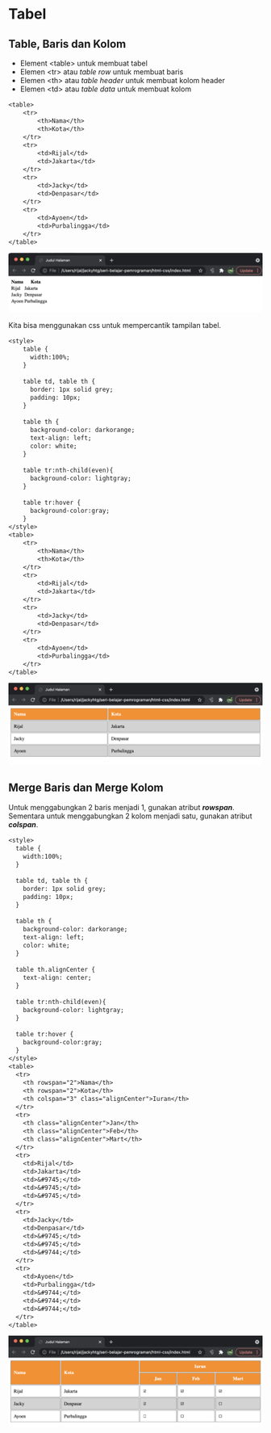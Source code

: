 # Tabel

## Table, Baris dan Kolom

* Element &lt;table&gt; untuk membuat tabel
* Elemen &lt;tr&gt; atau _table row_ untuk membuat baris
* Elemen &lt;th&gt; atau _table header_ untuk membuat kolom header
* Elemen &lt;td&gt; atau _table data_ untuk membuat kolom

```markup
<table>
    <tr>
        <th>Nama</th>
        <th>Kota</th>
    </tr>
    <tr>
        <td>Rijal</td>
        <td>Jakarta</td>
    </tr>
    <tr>
        <td>Jacky</td>
        <td>Denpasar</td>
    </tr>
    <tr>
        <td>Ayoen</td>
        <td>Purbalingga</td>
    </tr>
</table>
```

![](../.gitbook/assets/screen-shot-2021-07-31-at-20.01.54.png)

Kita bisa menggunakan css untuk mempercantik tampilan tabel.

```markup
<style>
    table {
      width:100%;
    }

    table td, table th {
      border: 1px solid grey;
      padding: 10px;
    }

    table th {
      background-color: darkorange;
      text-align: left;
      color: white;
    }

    table tr:nth-child(even){
      background-color: lightgray;
    }
    
    table tr:hover {
      background-color:gray;
    }
</style>
<table>
    <tr>
        <th>Nama</th>
        <th>Kota</th>
    </tr>
    <tr>
        <td>Rijal</td>
        <td>Jakarta</td>
    </tr>
    <tr>
        <td>Jacky</td>
        <td>Denpasar</td>
    </tr>
    <tr>
        <td>Ayoen</td>
        <td>Purbalingga</td>
    </tr>
</table>
```

![](../.gitbook/assets/screen-shot-2021-07-31-at-20.15.22.png)

## Merge Baris dan Merge Kolom

Untuk menggabungkan 2 baris menjadi 1, gunakan atribut _**rowspan**_. Sementara untuk menggabungkan 2 kolom menjadi satu, gunakan atribut _**colspan**_.

```markup
<style>
  table {
    width:100%;
  }
  
  table td, table th {
    border: 1px solid grey;
    padding: 10px;
  }
  
  table th {
    background-color: darkorange;
    text-align: left;
    color: white;
  }
  
  table th.alignCenter {
    text-align: center;
  }
  
  table tr:nth-child(even){
    background-color: lightgray;
  }
  
  table tr:hover {
    background-color:gray;
  }
</style>
<table>
  <tr>
    <th rowspan="2">Nama</th>
    <th rowspan="2">Kota</th>
    <th colspan="3" class="alignCenter">Iuran</th>
  </tr>
  <tr>
    <th class="alignCenter">Jan</th>
    <th class="alignCenter">Feb</th>
    <th class="alignCenter">Mart</th>
  </tr>
  <tr>
    <td>Rijal</td>
    <td>Jakarta</td>
    <td>&#9745;</td>
    <td>&#9745;</td>
    <td>&#9745;</td>
  </tr>
  <tr>
    <td>Jacky</td>
    <td>Denpasar</td>
    <td>&#9745;</td>
    <td>&#9745;</td>
    <td>&#9744;</td>
  </tr>
  <tr>
    <td>Ayoen</td>
    <td>Purbalingga</td>
    <td>&#9744;</td>
    <td>&#9744;</td>
    <td>&#9744;</td>
  </tr>
</table>
```

![](../.gitbook/assets/screen-shot-2021-07-31-at-21.06.31.png)

